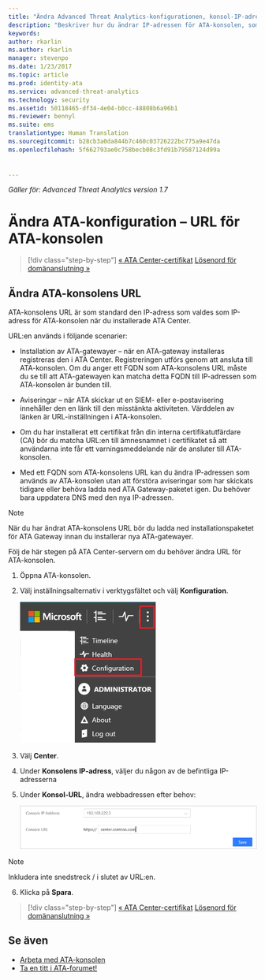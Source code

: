 ```yaml
---
title: "Ändra Advanced Threat Analytics-konfigurationen, konsol-IP-adress | Microsoft Docs"
description: "Beskriver hur du ändrar IP-adressen för ATA-konsolen, som används för att skapa en genväg till ATA-konsolen på ATA-gatewayerna."
keywords: 
author: rkarlin
ms.author: rkarlin
manager: stevenpo
ms.date: 1/23/2017
ms.topic: article
ms.prod: identity-ata
ms.service: advanced-threat-analytics
ms.technology: security
ms.assetid: 50118465-df34-4e04-b0cc-48808b6a96b1
ms.reviewer: bennyl
ms.suite: ems
translationtype: Human Translation
ms.sourcegitcommit: b28cb3a0da844b7c460c03726222bc775a9e47da
ms.openlocfilehash: 5f662793ae0c758becb08c3fd91b79587124d99a


---
```


*Gäller för: Advanced Threat Analytics version 1.7*



# <a name="change-ata-configuration---ata-console-url"></a>Ändra ATA-konfiguration – URL för ATA-konsolen

>[!div class="step-by-step"]
[« ATA Center-certifikat](modifying-ata-config-centercert.md)
[Lösenord för domänanslutning »](modifying-ata-config-dcpassword.md)

## <a name="change-the-ata-console-url"></a>Ändra ATA-konsolens URL
ATA-konsolens URL är som standard den IP-adress som valdes som IP-adress för ATA-konsolen när du installerade ATA Center.

URL:en används i följande scenarier:

-   Installation av ATA-gatewayer – när en ATA-gateway installeras registreras den i ATA Center. Registreringen utförs genom att ansluta till ATA-konsolen. Om du anger ett FQDN som ATA-konsolens URL måste du se till att ATA-gatewayen kan matcha detta FQDN till IP-adressen som ATA-konsolen är bunden till.

-   Aviseringar – när ATA skickar ut en SIEM- eller e-postavisering innehåller den en länk till den misstänkta aktiviteten. Värddelen av länken är URL-inställningen i ATA-konsolen.

-   Om du har installerat ett certifikat från din interna certifikatutfärdare (CA) bör du matcha URL:en till ämnesnamnet i certifikatet så att användarna inte får ett varningsmeddelande när de ansluter till ATA-konsolen.

-   Med ett FQDN som ATA-konsolens URL kan du ändra IP-adressen som används av ATA-konsolen utan att förstöra aviseringar som har skickats tidigare eller behöva ladda ned ATA Gateway-paketet igen. Du behöver bara uppdatera DNS med den nya IP-adressen.

> [!NOTE]
> När du har ändrat ATA-konsolens URL bör du ladda ned installationspaketet för ATA Gateway innan du installerar nya ATA-gatewayer.

Följ de här stegen på ATA Center-servern om du behöver ändra URL för ATA-konsolen.

1.  Öppna ATA-konsolen.

2.  Välj inställningsalternativ i verktygsfältet och välj **Konfiguration**.

    ![Ikon för ATA-konfigurationsinställningar](media/ATA-config-icon.JPG)

3.  Välj **Center**.

4.  Under **Konsolens IP-adress**, väljer du någon av de befintliga IP-adresserna

5.  Under **Konsol-URL**, ändra webbadressen efter behov:

    ![ATA-konsolens URL](media/ATA-chge-center-URL.png)
> [!NOTE]
> Inkludera inte snedstreck / i slutet av URL:en.

6.  Klicka på **Spara**.

>[!div class="step-by-step"]
[« ATA Center-certifikat](modifying-ata-config-centercert.md)
[Lösenord för domänanslutning »](modifying-ata-config-dcpassword.md)


## <a name="see-also"></a>Se även
- [Arbeta med ATA-konsolen](working-with-ata-console.md)
- [Ta en titt i ATA-forumet!](https://aka.ms/ata-forum)



<!--HONumber=Feb17_HO1-->


